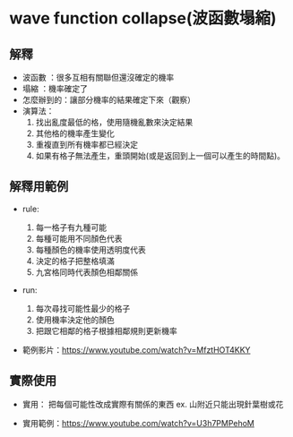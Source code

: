 # wave function collapse(波函數塌縮)

## 解釋
- 波函數 ：很多互相有關聯但還沒確定的機率
- 塌縮 ：機率確定了
- 怎麼辦到的：讓部分機率的結果確定下來（觀察）
- 演算法：
    1. 找出亂度最低的格，使用隨機亂數來決定結果
    2. 其他格的機率產生變化
    3. 重複直到所有機率都已經決定
    4. 如果有格子無法產生，重頭開始(或是返回到上一個可以產生的時間點)。


## 解釋用範例
- rule:
    1. 每一格子有九種可能
    2. 每種可能用不同顏色代表
    3. 每種顏色的機率使用透明度代表
    4. 決定的格子把整格填滿
    5. 九宮格同時代表顏色相鄰關係

- run:
    1. 每次尋找可能性最少的格子
    2. 使用機率決定他的顏色
    3. 把跟它相鄰的格子根據相鄰規則更新機率
- 範例影片：https://www.youtube.com/watch?v=MfztHOT4KKY
## 實際使用
- 實用：
    把每個可能性改成實際有關係的東西
    ex. 山附近只能出現針葉樹或花

- 實用範例：https://www.youtube.com/watch?v=U3h7PMPehoM


